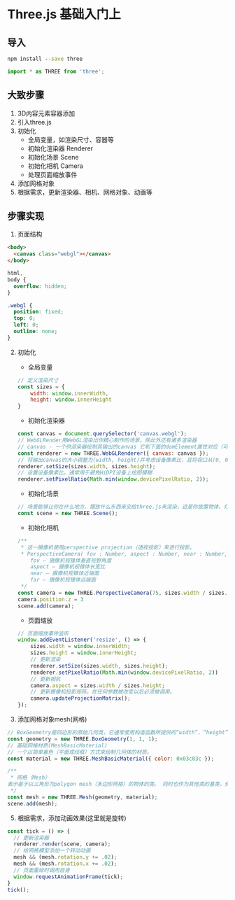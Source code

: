 # Three.js 基础入门上

## 导入
```cmd
npm install --save three
```

```js
import * as THREE from 'three';
```

## 大致步骤
1. 3D内容元素容器添加
2. 引入three.js
3. 初始化
    - 全局变量，如渲染尺寸、容器等
    - 初始化渲染器 Renderer
    - 初始化场景 Scene
    - 初始化相机 Camera
    - 处理页面缩放事件
4. 添加网格对象
5. 根据需求，更新渲染器、相机、网格对象、动画等

## 步骤实现
1. 页面结构
```html
<body>
  <canvas class="webgl"></canvas>
</body>
```

```css
html,
body {
  overflow: hidden;
}

.webgl {
  position: fixed;
  top: 0;
  left: 0;
  outline: none;
}
```

2. 初始化
    - 全局变量
    ```js
    // 定义渲染尺寸
    const sizes = {
        width: window.innerWidth,
        height: window.innerHeight
    }
    ```

    - 初始化渲染器
    ```js
    const canvas = document.querySelector('canvas.webgl');
    // WebGLRender用WebGL渲染出你精心制作的场景。除此外还有诸多渲染器
    // canvas - 一个供渲染器绘制其输出的canvas 它和下面的domElement属性对应（可以在domElement属性里拿到）。 如果没有传这个参数，会创建一个新canvas
    const renderer = new THREE.WebGLRenderer({ canvas: canvas });
    // 将输出canvas的大小调整为(width, height)并考虑设备像素比，且将视口从(0, 0)开始调整到适合大小 将updateStyle设置为false以阻止对canvas的样式做任何改变。
    renderer.setSize(sizes.width, sizes.height);
    // 设置设备像素比。通常用于避免HiDPI设备上绘图模糊
    renderer.setPixelRatio(Math.min(window.devicePixelRatio, 2));
    ```

    - 初始化场景
    ```js
    // 场景能够让你在什么地方、摆放什么东西来交给three.js来渲染，这是你放置物体、灯光和摄像机的地方。
    const scene = new THREE.Scene();
    ```

    - 初始化相机
    ```js
    /**
     * 这一摄像机使用perspective projection（透视投影）来进行投影。
     * PerspectiveCamera( fov : Number, aspect : Number, near : Number, far : Number )
        fov — 摄像机视锥体垂直视野角度
        aspect — 摄像机视锥体长宽比
        near — 摄像机视锥体近端面
        far — 摄像机视锥体远端面
     */
    const camera = new THREE.PerspectiveCamera(75, sizes.width / sizes.height, 0.1, 100)
    camera.position.z = 3
    scene.add(camera);
    ```

    - 页面缩放
    ```js
    // 页面缩放事件监听
    window.addEventListener('resize', () => {
        sizes.width = window.innerWidth;
        sizes.height = window.innerHeight;
        // 更新渲染
        renderer.setSize(sizes.width, sizes.height);
        renderer.setPixelRatio(Math.min(window.devicePixelRatio, 2))
        // 更新相机
        camera.aspect = sizes.width / sizes.height;
        // 更新摄像机投影矩阵。在任何参数被改变以后必须被调用。
        camera.updateProjectionMatrix();
    });
    ```
4. 添加网格对象mesh(网格)
```js
// BoxGeometry是四边形的原始几何类，它通常使用构造函数所提供的“width”、“height”、“depth”参数来创建立方体或者不规则四边形。
const geometry = new THREE.BoxGeometry(1, 1, 1);
// 基础网格材质(MeshBasicMaterial)
// 一个以简单着色（平面或线框）方式来绘制几何体的材质。
const material = new THREE.MeshBasicMaterial({ color: 0x03c03c });

/**
 * 网格（Mesh）
表示基于以三角形为polygon mesh（多边形网格）的物体的类。 同时也作为其他类的基类，例如SkinnedMesh。
 */
const mesh = new THREE.Mesh(geometry, material);
scene.add(mesh);
```

5. 根据需求，添加动画效果(这里就是旋转)
```js
const tick = () => {
  // 更新渲染器
  renderer.render(scene, camera);
  // 给网格模型添加一个转动动画
  mesh && (mesh.rotation.y += .02);
  mesh && (mesh.rotation.x += .02);
  // 页面重绘时调用自身
  window.requestAnimationFrame(tick);
}
tick();
```